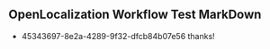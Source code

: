 ## OpenLocalization Workflow Test MarkDown
* 45343697-8e2a-4289-9f32-dfcb84b07e56 
thanks!<!--HONumber=Mar16_HO2-->
